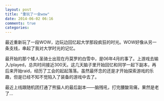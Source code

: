 ```yaml
---
layout: post
title: "重玩了一会wow"
date: 2014-06-02 06:16
comments: true
categories: 
---
```

最近重新玩了一段WOW，边玩边回忆起大学那段疯狂的时光。WOW好像从另一条支线，串起了我对大学时光的记忆。

<!--more-->

最开始的那个矮人圣骑士出现在丹莫罗的白雪中，是06年4月的事了。上游戏去输入/played，总共时间接近300天。这几天脑子里开始回忆和同学一起下副本，再后来开始raid，经历了工会的起起落落。虽然最怀念的还是才开始探索游戏的乐趣，但是已经不知不觉陷入了装备的游戏中去了。

最近上线跟随机团打通了熊猫人的最后副本——脑残吼，打完腰酸背痛，果然是老了…